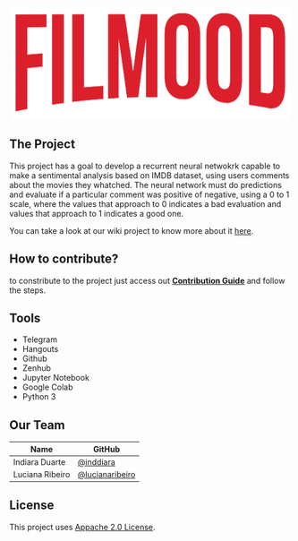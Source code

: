 <p align="center">
  <img width="500" height="200" src="./docs/_media/logo.png">
  <br />
</p>


## The Project

This project has a goal to develop a recurrent neural netwokrk capable to make a sentimental analysis based on IMDB dataset, using users comments about the movies they whatched. The neural network must do predictions and evaluate if a particular comment was positive of negative, using a 0 to 1 scale, where the values that approach to 0 indicates a bad evaluation and values that approach to 1 indicates a good one. 

You can take a look at our wiki project to know more about it [here](https://lucianaribeiro.github.io/filmood/#/).


## How to contribute?
to constribute to the project just access out [**Contribution Guide**](https://github.com/lucianaribeiro/filmood/blob/master/CONTRIBUTING.md) and follow the steps.


## Tools

- Telegram
- Hangouts
- Github
- Zenhub 
- Jupyter Notebook
- Google Colab
- Python 3

## Our Team

| Name | GitHub |
| --------- | -------- |
| Indiara Duarte | [@inddiara](https://github.com/inddiara) |
| Luciana Ribeiro | [@lucianaribeiro](https://github.com/lucianaribeiro) |

## License

This project uses [Appache 2.0 License](https://github.com/lucianaribeiro/filmood/blob/master/LICENSE). 